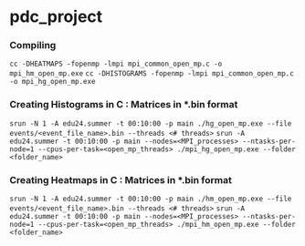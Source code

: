# pdc_project

### Compiling
``` cc -DHEATMAPS -fopenmp -lmpi mpi_common_open_mp.c -o mpi_hm_open_mp.exe ```
``` cc -DHISTOGRAMS -fopenmp -lmpi mpi_common_open_mp.c -o mpi_hg_open_mp.exe ```

### Creating Histograms in C : Matrices in *.bin format 
``` srun -N 1 -A edu24.summer -t 00:10:00 -p main ./hg_open_mp.exe --file events/<event_file_name>.bin --threads <# threads> ```
``` srun -A edu24.summer -t 00:10:00 -p main --nodes=<MPI_processes> --ntasks-per-node=1 --cpus-per-task=<open_mp_threads> ./mpi_hg_open_mp.exe --folder <folder_name> ```

### Creating Heatmaps in C : Matrices in *.bin format 
``` srun -N 1 -A edu24.summer -t 00:10:00 -p main ./hm_open_mp.exe --file events/<event_file_name>.bin --threads <# threads> ```
``` srun -A edu24.summer -t 00:10:00 -p main --nodes=<MPI_processes> --ntasks-per-node=1 --cpus-per-task=<open_mp_threads> ./mpi_hm_open_mp.exe --folder <folder_name> ```

